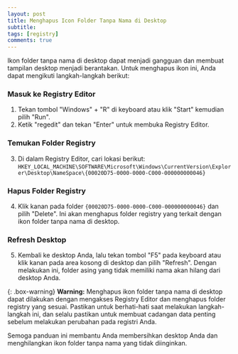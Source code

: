 ```yaml
---
layout: post
title: Menghapus Icon Folder Tanpa Nama di Desktop
subtitle: 
tags: [registry]
comments: true
---
```


Ikon folder tanpa nama di desktop dapat menjadi gangguan dan membuat tampilan desktop menjadi berantakan. Untuk menghapus ikon ini, Anda dapat mengikuti langkah-langkah berikut:

### Masuk ke Registry Editor

1. Tekan tombol "Windows" + "R" di keyboard atau klik "Start" kemudian pilih "Run".
2. Ketik "regedit" dan tekan "Enter" untuk membuka Registry Editor.

### Temukan Folder Registry

3. Di dalam Registry Editor, cari lokasi berikut: `HKEY_LOCAL_MACHINE\SOFTWARE\Microsoft\Windows\CurrentVersion\Explorer\Desktop\NameSpace\{00020D75-0000-0000-C000-000000000046}`

### Hapus Folder Registry

4. Klik kanan pada folder `{00020D75-0000-0000-C000-000000000046}` dan pilih "Delete". Ini akan menghapus folder registry yang terkait dengan ikon folder tanpa nama di desktop.

### Refresh Desktop

5. Kembali ke desktop Anda, lalu tekan tombol "F5" pada keyboard atau klik kanan pada area kosong di desktop dan pilih "Refresh". Dengan melakukan ini, folder asing yang tidak memiliki nama akan hilang dari desktop Anda.

{: .box-warning}
**Warning:**
Menghapus ikon folder tanpa nama di desktop dapat dilakukan dengan mengakses Registry Editor dan menghapus folder registry yang sesuai. Pastikan untuk berhati-hati saat melakukan langkah-langkah ini, dan selalu pastikan untuk membuat cadangan data penting sebelum melakukan perubahan pada registri Anda.

Semoga panduan ini membantu Anda membersihkan desktop Anda dan menghilangkan ikon folder tanpa nama yang tidak diinginkan.
